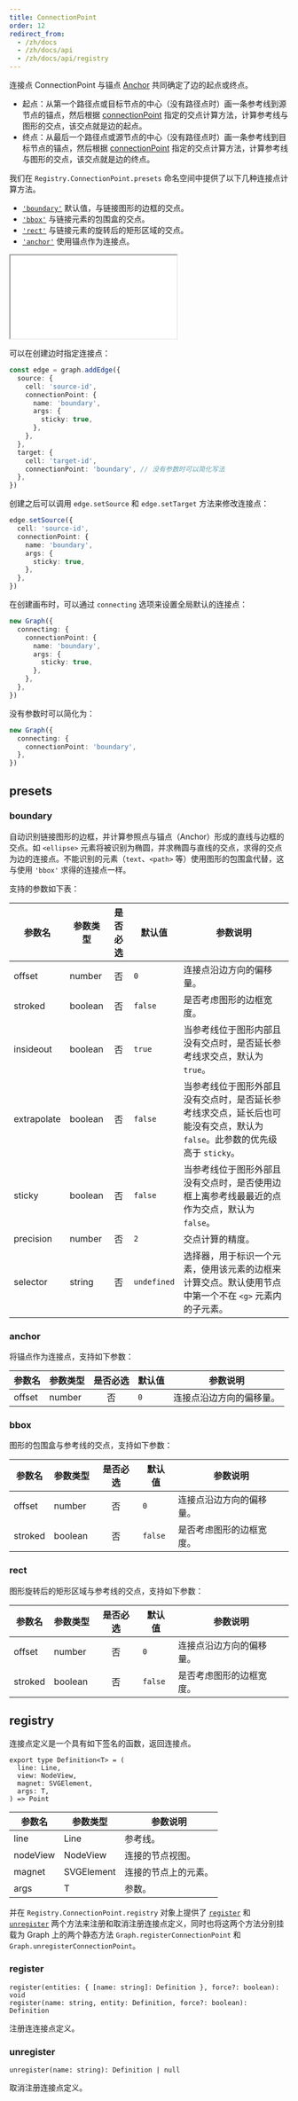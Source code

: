 ```yaml
---
title: ConnectionPoint
order: 12
redirect_from:
  - /zh/docs
  - /zh/docs/api
  - /zh/docs/api/registry
---
```


连接点 ConnectionPoint 与锚点 [Anchor](./node-anchor) 共同确定了边的起点或终点。

- 起点：从第一个路径点或目标节点的中心（没有路径点时）画一条参考线到源节点的锚点，然后根据 [connectionPoint](../model/edge#source-和-target) 指定的交点计算方法，计算参考线与图形的交点，该交点就是边的起点。
- 终点：从最后一个路径点或源节点的中心（没有路径点时）画一条参考线到目标节点的锚点，然后根据 [connectionPoint](../model/edge#source-和-target) 指定的交点计算方法，计算参考线与图形的交点，该交点就是边的终点。


我们在 `Registry.ConnectionPoint.presets` 命名空间中提供了以下几种连接点计算方法。

- [`'boundary'`](#boundary) 默认值，与链接图形的边框的交点。
- [`'bbox'`](#bbox) 与链接元素的包围盒的交点。
- [`'rect'`](#rect) 与链接元素的旋转后的矩形区域的交点。
- [`'anchor'`](#anchor) 使用锚点作为连接点。

<iframe src="/demos/api/registry/connection-point/playground"></iframe>

可以在创建边时指定连接点：

```ts
const edge = graph.addEdge({
  source: { 
    cell: 'source-id', 
    connectionPoint: { 
      name: 'boundary', 
      args: {
        sticky: true,
      },
    },
  },
  target: { 
    cell: 'target-id', 
    connectionPoint: 'boundary', // 没有参数时可以简化写法
  },
})
```

创建之后可以调用 `edge.setSource` 和 `edge.setTarget` 方法来修改连接点：

```ts
edge.setSource({
  cell: 'source-id', 
  connectionPoint: { 
    name: 'boundary', 
    args: {
      sticky: true,
    },
  },
})
```

在创建画布时，可以通过 `connecting` 选项来设置全局默认的连接点：

```ts
new Graph({
  connecting: {
    connectionPoint: { 
      name: 'boundary',
      args: {
        sticky: true,
      },
    },
  },
})
```

没有参数时可以简化为：

```ts
new Graph({
  connecting: {
    connectionPoint: 'boundary',
  },
})
```

## presets

### boundary

自动识别链接图形的边框，并计算参照点与锚点（Anchor）形成的直线与边框的交点。如 `<ellipse>` 元素将被识别为椭圆，并求椭圆与直线的交点，求得的交点为边的连接点。不能识别的元素（`text`、`<path>` 等）使用图形的包围盒代替，这与使用 `'bbox'` 求得的连接点一样。

支持的参数如下表：

| 参数名      | 参数类型 | 是否必选 | 默认值      | 参数说明                                                                                                               |
|-------------|----------|:-------:|-------------|--------------------------------------------------------------------------------------------------------------------|
| offset      | number   |    否    | `0`         | 连接点沿边方向的偏移量。                                                                                                |
| stroked     | boolean  |    否    | `false`     | 是否考虑图形的边框宽度。                                                                                                |
| insideout   | boolean  |    否    | `true`      | 当参考线位于图形内部且没有交点时，是否延长参考线求交点，默认为 `true`。                                                   |
| extrapolate | boolean  |    否    | `false`     | 当参考线位于图形外部且没有交点时，是否延长参考线求交点，延长后也可能没有交点，默认为 `false`。此参数的优先级高于 `sticky`。 |
| sticky      | boolean  |    否    | `false`     | 当参考线位于图形外部且没有交点时，是否使用边框上离参考线最最近的点作为交点，默认为 `false`。                              |
| precision   | number   |    否    | `2`         | 交点计算的精度。                                                                                                        |
| selector    | string   |    否    | `undefined` | 选择器，用于标识一个元素，使用该元素的边框来计算交点。默认使用节点中第一个不在 `<g>` 元素内的子元素。                      |

### anchor

将锚点作为连接点，支持如下参数：

| 参数名 | 参数类型 | 是否必选 | 默认值 | 参数说明                |
|--------|----------|:-------:|--------|---------------------|
| offset | number   |    否    | `0`    | 连接点沿边方向的偏移量。 |

### bbox

图形的包围盒与参考线的交点，支持如下参数：

| 参数名  | 参数类型 | 是否必选 | 默认值  | 参数说明                |
|---------|----------|:-------:|---------|---------------------|
| offset  | number   |    否    | `0`     | 连接点沿边方向的偏移量。 |
| stroked | boolean  |    否    | `false` | 是否考虑图形的边框宽度。 |

### rect

图形旋转后的矩形区域与参考线的交点，支持如下参数：

| 参数名  | 参数类型 | 是否必选 | 默认值  | 参数说明                |
|---------|----------|:-------:|---------|---------------------|
| offset  | number   |    否    | `0`     | 连接点沿边方向的偏移量。 |
| stroked | boolean  |    否    | `false` | 是否考虑图形的边框宽度。 |

## registry


连接点定义是一个具有如下签名的函数，返回连接点。

```sign
export type Definition<T> = (
  line: Line,
  view: NodeView,
  magnet: SVGElement,
  args: T,
) => Point
```

| 参数名   | 参数类型   | 参数说明            |
|----------|------------|-------------------|
| line     | Line       | 参考线。             |
| nodeView | NodeView   | 连接的节点视图。     |
| magnet   | SVGElement | 连接的节点上的元素。 |
| args     | T          | 参数。               |

并在 `Registry.ConnectionPoint.registry` 对象上提供了 [`register`](#register) 和 [`unregister`](#unregister) 两个方法来注册和取消注册连接点定义，同时也将这两个方法分别挂载为 Graph 上的两个静态方法 `Graph.registerConnectionPoint` 和 `Graph.unregisterConnectionPoint`。

### register

```sign
register(entities: { [name: string]: Definition }, force?: boolean): void
register(name: string, entity: Definition, force?: boolean): Definition
```

注册连连接点定义。

### unregister

```sign
unregister(name: string): Definition | null
```

取消注册连接点定义。
